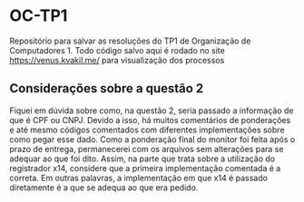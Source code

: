 # OC-TP1
Repositório para salvar as resoluções do TP1 de Organização de Computadores 1. Todo código salvo aqui é rodado no site https://venus.kvakil.me/ para visualização dos processos
## Considerações sobre a questão 2
Fiquei em dúvida sobre como, na questão 2, seria passado a informação de que é CPF ou CNPJ. Devido a isso, há muitos comentários de ponderações e até mesmo códigos comentados com diferentes implementações sobre como pegar esse dado. Como a ponderação final do monitor foi feita após o prazo de entrega, permanecerei com os arquivos sem alterações para se adequar ao que foi dito. Assim, na parte que trata sobre a utilização do registrador x14, considere que a primeira implementação comentada é a correta.
Em outras palavras, a implementação em que x14 é passado diretamente é a que se adequa ao que era pedido.
